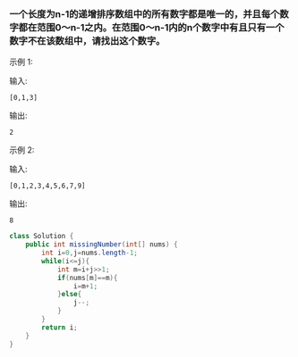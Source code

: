 ### 一个长度为n-1的递增排序数组中的所有数字都是唯一的，并且每个数字都在范围0～n-1之内。在范围0～n-1内的n个数字中有且只有一个数字不在该数组中，请找出这个数字。

示例 1:

输入:
```in
[0,1,3]
```
输出: 
```out
2
```

示例 2:

输入: 
```in
[0,1,2,3,4,5,6,7,9]
```
输出: 
```out
8
```
```Java
class Solution {
    public int missingNumber(int[] nums) {
        int i=0,j=nums.length-1;
        while(i<=j){
            int m=i+j>>1;
            if(nums[m]==m){
                i=m+1;
            }else{
                j--;
            }
        }
        return i;
    }
}
```
